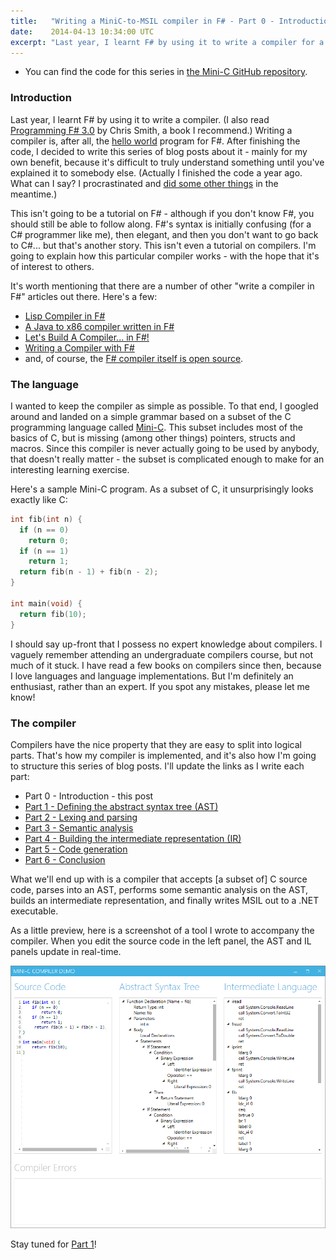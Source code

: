 ```yaml
---
title:   "Writing a MiniC-to-MSIL compiler in F# - Part 0 - Introduction"
date:    2014-04-13 10:34:00 UTC
excerpt: "Last year, I learnt F# by using it to write a compiler for a subset of C. In this series, I will explain how each part of the compiler works. This post is the introduction."
---
```


* You can find the code for this series in [the Mini-C GitHub repository](https://github.com/tgjones/mini-c/).

### Introduction

Last year, I learnt F# by using it to write a compiler. (I also read [Programming F# 3.0](http://www.amazon.com/Programming-F-3-0-Chris-Smith/dp/1449320295/ref=sr_1_1?ie=UTF8&qid=1389175939&sr=8-1&keywords=programming+F%23+3.0) by Chris Smith, a book I recommend.) Writing a compiler is, after all, the [hello world](http://stackoverflow.com/questions/2668288/is-writing-a-compiler-hello-world-for-f) program for F#. After finishing the code, I decided to write this series of blog posts about it - mainly for my own benefit, because it's difficult to truly understand something until you've explained it to somebody else. (Actually I finished the code a year ago. What can I say? I procrastinated and [did some other things](http://www.lingohq.com) in the meantime.)

This isn't going to be a tutorial on F# - although if you don't know F#, you should still be able to follow along. F#'s syntax is initially confusing (for a C# programmer like me), then elegant, and then you don't want to go back to C#... but that's another story. This isn't even a tutorial on compilers. I'm going to explain how this particular compiler works - with the hope that it's of interest to others.

It's worth mentioning that there are a number of other "write a compiler in F#" articles out there. Here's a few:

* [Lisp Compiler in F#](http://www.partario.com/blog/2009/05/lisp-compiler-in-f-introduction.html)
* [A Java to x86 compiler written in F#](http://blogs.msdn.com/b/chrsmith/archive/2008/04/18/a-java-to-x86-compiler-written-in-f.aspx)
* [Let's Build A Compiler... in F#!](http://blogs.teamb.com/craigstuntz/2013/12/12/38766/)
* [Writing a Compiler with F#](http://codegoeshere.blogspot.tw/2009/03/writing-compiler-with-f.html)
* and, of course, the [F# compiler itself is open source](https://github.com/fsharp/fsharp).

### The language

I wanted to keep the compiler as simple as possible. To that end, I googled around and landed on a simple grammar based on a subset of the C programming language called [Mini-C](http://jamesvanboxtel.com/projects/minic-compiler/minic.pdf). This subset includes most of the basics of C, but is missing (among other things) pointers, structs and macros. Since this compiler is never actually going to be used by anybody, that doesn't really matter - the subset is complicated enough to make for an interesting learning exercise.

Here's a sample Mini-C program. As a subset of C, it unsurprisingly looks exactly like C:

``` c
int fib(int n) {
  if (n == 0) 
    return 0;
  if (n == 1)
    return 1;
  return fib(n - 1) + fib(n - 2);
}

int main(void) {
  return fib(10);
}
```

I should say up-front that I possess no expert knowledge about compilers. I vaguely remember attending an undergraduate compilers course, but not much of it stuck. I have read a few books on compilers since then, because I love languages and language implementations. But I'm definitely an enthusiast, rather than an expert. If you spot any mistakes, please let me know!

### The compiler

Compilers have the nice property that they are easy to split into logical parts. That's how my compiler is implemented, and it's also how I'm going to structure this series of blog posts. I'll update the links as I write each part:

* Part 0 - Introduction - this post
* [Part 1 - Defining the abstract syntax tree (AST)](/blog/archive/2014/04/20/writing-a-minic-to-msil-compiler-in-fsharp-part-1-defining-the-abstract-syntax-tree)
* [Part 2 - Lexing and parsing](/blog/archive/2014/05/29/writing-a-minic-to-msil-compiler-in-fsharp-part-2-lexing-and-parsing)
* [Part 3 - Semantic analysis](/blog/archive/2014/06/20/writing-a-minic-to-msil-compiler-in-fsharp-part-3-semantic-analysis)
* [Part 4 - Building the intermediate representation (IR)](/blog/archive/2014/08/23/writing-a-minic-to-msil-compiler-in-fsharp-part-4-building-the-intermediate-representation)
* [Part 5 - Code generation](/blog/archive/2014/09/13/writing-a-minic-to-msil-compiler-in-fsharp-part-5-code-generation)
* [Part 6 - Conclusion](/blog/archive/2014/09/14/writing-a-minic-to-msil-compiler-in-fsharp-part-6-conclusion)

What we'll end up with is a compiler that accepts [a subset of] C source code, parses into an AST, performs some semantic analysis on the AST, builds an intermediate representation, and finally writes MSIL out to a .NET executable.

As a little preview, here is a screenshot of a tool I wrote to accompany the compiler. When you edit the source code in the left panel, the AST and IL panels update in real-time.

![Mini-C GUI](/assets/posts/mini-c.png)

Stay tuned for [Part 1](/blog/archive/2014/04/20/writing-a-minic-to-msil-compiler-in-fsharp-part-1-defining-the-abstract-syntax-tree)!